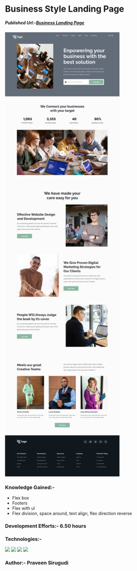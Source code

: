 # Business Style Landing Page

##### Published Url:-[Business Landing Page](https://unrivaled-kashata-4d846f.netlify.app/)


<img src="https://github.com/sirugudipraveen3637/BusinessLandingPage_12/blob/main/12.png" height="60%" width="75%"/>


### Knowledge Gained:-

  
  - Flex box
  - Footers
  - Flex with ul
  - Flex division, space around, text align, flex direction reverse
  
### Development Efforts:- 6.50 hours
  
### Technologies:-
<span>
<img src="https://img.shields.io/badge/html5%20-%23E34F26.svg?&style=for-the-badge&logo=html5&logoColor=white"/>
<img src="https://img.shields.io/badge/css3%20-%231572B6.svg?&style=for-the-badge&logo=css3&logoColor=white"/>
<img src="https://img.shields.io/badge/git%20-%23404d59.svg?&style=for-the-badge&logo=git&logoColor=white"/>
<img src="https://img.shields.io/badge/github%20-%23121011.svg?&style=for-the-badge&logo=github&logoColor=white"/>
</span>


### Author:- <b>Praveen Sirugudi<b>


